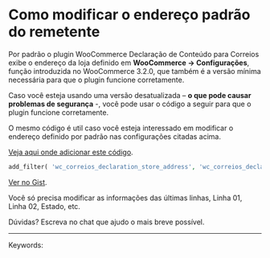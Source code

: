 # Como modificar o endereço padrão do remetente

Por padrão o plugin WooCommerce Declaração de Conteúdo para Correios exibe o endereço da loja definido em **WooCommerce -> Configurações**, função introduzida no WooCommerce 3.2.0, que também é a versão mínima necessária para que o plugin funcione corretamente.

Caso você esteja usando uma versão desatualizada – **o que pode causar problemas de segurança** -, você pode usar o código a seguir para que o plugin funcione corretamente.

O mesmo código é util caso você esteja interessado em modificar o endereço definido por padrão nas configurações citadas acima.

[Veja aqui onde adicionar este código](http://ajuda.fernandoacosta.net/article/show/65676-como-adicionar-codigos-php-no-wordpress-precisa-ser-no-functions-php).

```php
add_filter( 'wc_correios_declaration_store_address', 'wc_correios_declaration_custom_address' ); function wc_correios_declaration_custom_address() { return sprintf( '<strong>%s</strong><br /> %s<br /> %s<br /> %s<br /> %s - %s ', 'Nome do remetente', 'Linha 01', 'Linha 02', 'CEP', 'Cidade', 'Estado' ); }
```

  

[Ver no Gist](http://gist.github.com/fernandoacosta/89b5e729765c63c37afb9f9f2b13479e#file-functions-php).

Você só precisa modificar as informações das últimas linhas, Linha 01, Linha 02, Estado, etc.

Dúvidas? Escreva no chat que ajudo o mais breve possível.

  

___

Keywords: